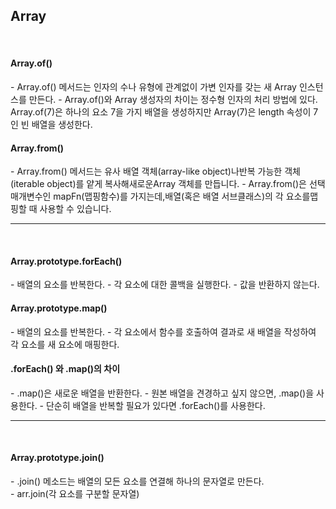 Array
-

<br />

<h4>Array.of()</h4>
- Array.of() 메서드는 인자의 수나 유형에 관계없이 가변 인자를 갖는 새 Array 인스턴스를 만든다.
- Array.of()와 Array 생성자의 차이는 정수형 인자의 처리 방법에 있다. Array.of(7)은 하나의 요소 7을 가지 배열을 생성하지만 Array(7)은 length 속성이 7인 빈 배열을 생성한다.

<h4>Array.from()</h4>
- Array.from() 메서드는 유사 배열 객체(array-like object)나반복 가능한 객체(iterable object)를 얕게 복사해새로운Array 객체를 만듭니다.
- Array.from()은 선택 매개변수인 mapFn(맵핑함수)를 가지는데,배열(혹은 배열 서브클래스)의 각 요소를맵핑할 때 사용할 수 있습니다.

<br />

---

<br />

<h4>Array.prototype.forEach()</h4>
- 배열의 요소를 반복한다.
- 각 요소에 대한 콜백을 실행한다.
- 값을 반환하지 않는다.


<h4>Array.prototype.map()</h4>
- 배열의 요소를 반복한다.
- 각 요소에서 함수를 호출하여 결과로 새 배열을 작성하여 각 요소를 새 요소에 매핑한다.


<h4>.forEach() 와 .map()의 차이</h4>
- .map()은 새로운 배열을 반환한다.
- 원본 배열을 견경하고 싶지 않으면, .map()을 사용한다.
- 단순히 배열을 반복할 필요가 있다면 .forEach()를 사용한다.

<br />

---

<br />
<h4>Array.prototype.join()</h4>
- .join() 메소드는 배열의 모든 요소를 연결해 하나의 문자열로 만든다. <br />
- arr.join(각 요소를 구분할 문자열) 